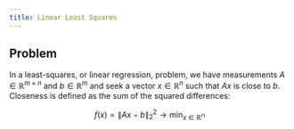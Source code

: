 ```yaml
---
title: Linear Least Squares
---
```


## Problem 

In a least-squares, or linear regression, problem, we have measurements $A \in \mathbb{R}^{m \times n}$ and $b \in \mathbb{R}^{m}$ and seek a vector $x \in \mathbb{R}^{n}$ such that $A x$ is close to $b$. Closeness is defined as the sum of the squared differences: 

$$
f(x) = \|Ax - b\|_2^2 \to \min_{x \in \mathbb{R^n}}
$$

